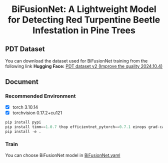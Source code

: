 # <div style="text-align: center;">BiFusionNet: A Lightweight Model for Detecting Red Turpentine Beetle Infestation in Pine Trees </div>

## PDT Dataset
You can download the dataset used for BiFusionNet training from the following link
  **Hugging Face:** [PDT dataset v2 (Improve the quality 2024.10.4)](https://huggingface.co/datasets/qwer0213/PDT_dataset/tree/main)

## Document
### Recommended Environment

- [x] torch 3.10.14
- [x] torchvision 0.17.2+cu121

```python
pip install pypi
pip install timm==1.0.7 thop efficientnet_pytorch==0.7.1 einops grad-cam==1.4.8 dill==0.3.8 albumentations==1.4.11 pytorch_wavelets==1.3.0 tidecv PyWavelets opencv-python -i https://pypi.tuna.tsinghua.edu.cn/simple
pip install -e .
```

### Train
You can choose BiFusionNet model in [BiFusionNet.yaml](../BiFusionNet/BiFusionNet.yaml)


